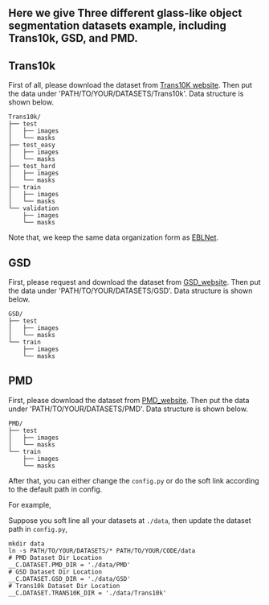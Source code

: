 
## Here we give Three different glass-like object segmentation datasets example, including Trans10k, GSD, and PMD.

## Trans10k

First of all, please download the dataset from [Trans10K website](https://xieenze.github.io/projects/TransLAB/TransLAB.html).
Then put the data under 'PATH/TO/YOUR/DATASETS/Trans10k'. Data structure is shown below.
```
Trans10k/
├── test
│   ├── images
│   └── masks
├── test_easy
│   ├── images
│   └── masks
├── test_hard
│   ├── images
│   └── masks
├── train
│   ├── images
│   └── masks
└── validation
    ├── images
    └── masks
```
 Note that, we keep the same data organization form as [EBLNet](https://openaccess.thecvf.com/content/ICCV2021/html/He_Enhanced_Boundary_Learning_for_Glass-Like_Object_Segmentation_ICCV_2021_paper.html).


## GSD

First, please request and download the dataset from [GSD_website](https://jiaying.link/cvpr2021-gsd/). 
Then put the data under 'PATH/TO/YOUR/DATASETS/GSD'. Data structure is shown below.
```
GSD/
├── test
│   ├── images
│   └── masks
└── train
    ├── images
    └── masks
```

## PMD

First, please download the dataset from [PMD_website](https://jiaying.link/cvpr2020-pgd/).
Then put the data under 'PATH/TO/YOUR/DATASETS/PMD'. Data structure is shown below.
```
PMD/
├── test
│   ├── images
│   └── masks
└── train
    ├── images
    └── masks
```
After that, you can either change the `config.py` or do the soft link according to the default path in config.

For example, 

Suppose you soft line all your datasets at `./data`, then update the dataset path in `config.py`,
```
mkdir data
ln -s PATH/TO/YOUR/DATASETS/* PATH/TO/YOUR/CODE/data
# PMD Dataset Dir Location
__C.DATASET.PMD_DIR = './data/PMD'
# GSD Dataset Dir Location
__C.DATASET.GSD_DIR = './data/GSD'
# Trans10k Dataset Dir Location
__C.DATASET.TRANS10K_DIR = './data/Trans10k'
``` 

